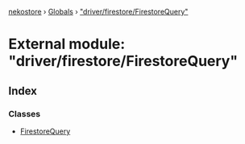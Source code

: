 [nekostore](../README.md) › [Globals](../globals.md) › ["driver/firestore/FirestoreQuery"](_driver_firestore_firestorequery_.md)

# External module: "driver/firestore/FirestoreQuery"

## Index

### Classes

* [FirestoreQuery](../classes/_driver_firestore_firestorequery_.firestorequery.md)
